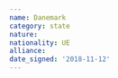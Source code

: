 ```yaml
---
name: Danemark
category: state
nature: 
nationality: UE
alliance: 
date_signed: '2018-11-12'
---
```

    